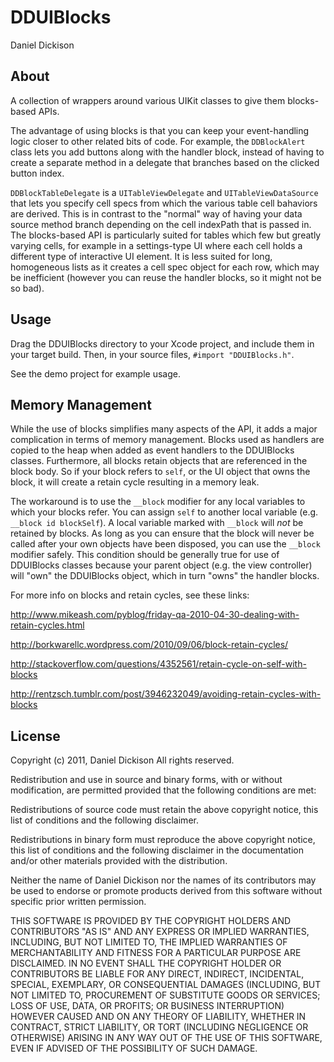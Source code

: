 DDUIBlocks
==========

Daniel Dickison

About
-----

A collection of wrappers around various UIKit classes to give them blocks-based APIs.

The advantage of using blocks is that you can keep your event-handling logic closer to other related bits of code. For example, the `DDBlockAlert` class lets you add buttons along with the handler block, instead of having to create a separate method in a delegate that branches based on the clicked button index.

`DDBlockTableDelegate` is a `UITableViewDelegate` and `UITableViewDataSource` that lets you specify cell specs from which the various table cell bahaviors are derived.  This is in contrast to the "normal" way of having your data source method branch depending on the cell indexPath that is passed in.  The blocks-based API is particularly suited for tables which few but greatly varying cells, for example in a settings-type UI where each cell holds a different type of interactive UI element.  It is less suited for long, homogeneous lists as it creates a cell spec object for each row, which may be inefficient (however you can reuse the handler blocks, so it might not be so bad).

Usage
-----

Drag the DDUIBlocks directory to your Xcode project, and include them in your target build.  Then, in your source files, `#import "DDUIBlocks.h"`.

See the demo project for example usage.

Memory Management
-----------------

While the use of blocks simplifies many aspects of the API, it adds a major complication in terms of memory management.  Blocks used as handlers are copied to the heap when added as event handlers to the DDUIBlocks classes.  Furthermore, all blocks retain objects that are referenced in the block body.  So if your block refers to `self`, or the UI object that owns the block, it will create a retain cycle resulting in a memory leak.

The workaround is to use the `__block` modifier for any local variables to which your blocks refer.  You can assign `self` to another local variable (e.g. `__block id blockSelf`).  A local variable marked with `__block` will _not_ be retained by blocks.  As long as you can ensure that the block will never be called after your own objects have been disposed, you can use the `__block` modifier safely.  This condition should be generally true for use of DDUIBlocks classes because your parent object (e.g. the view controller) will "own" the DDUIBlocks object, which in turn "owns" the handler blocks.

For more info on blocks and retain cycles, see these links:

http://www.mikeash.com/pyblog/friday-qa-2010-04-30-dealing-with-retain-cycles.html

http://borkwarellc.wordpress.com/2010/09/06/block-retain-cycles/

http://stackoverflow.com/questions/4352561/retain-cycle-on-self-with-blocks

http://rentzsch.tumblr.com/post/3946232049/avoiding-retain-cycles-with-blocks

License
-------

Copyright (c) 2011, Daniel Dickison
All rights reserved.

Redistribution and use in source and binary forms, with or without modification, are permitted provided that the following conditions are met:

Redistributions of source code must retain the above copyright notice, this list of conditions and the following disclaimer.

Redistributions in binary form must reproduce the above copyright notice, this list of conditions and the following disclaimer in the documentation and/or other materials provided with the distribution.

Neither the name of Daniel Dickison nor the names of its contributors may be used to endorse or promote products derived from this software without specific prior written permission.

THIS SOFTWARE IS PROVIDED BY THE COPYRIGHT HOLDERS AND CONTRIBUTORS "AS IS" AND ANY EXPRESS OR IMPLIED WARRANTIES, INCLUDING, BUT NOT LIMITED TO, THE IMPLIED WARRANTIES OF MERCHANTABILITY AND FITNESS FOR A PARTICULAR PURPOSE ARE DISCLAIMED. IN NO EVENT SHALL THE COPYRIGHT HOLDER OR CONTRIBUTORS BE LIABLE FOR ANY DIRECT, INDIRECT, INCIDENTAL, SPECIAL, EXEMPLARY, OR CONSEQUENTIAL DAMAGES (INCLUDING, BUT NOT LIMITED TO, PROCUREMENT OF SUBSTITUTE GOODS OR SERVICES; LOSS OF USE, DATA, OR PROFITS; OR BUSINESS INTERRUPTION) HOWEVER CAUSED AND ON ANY THEORY OF LIABILITY, WHETHER IN CONTRACT, STRICT LIABILITY, OR TORT (INCLUDING NEGLIGENCE OR OTHERWISE) ARISING IN ANY WAY OUT OF THE USE OF THIS SOFTWARE, EVEN IF ADVISED OF THE POSSIBILITY OF SUCH DAMAGE.
